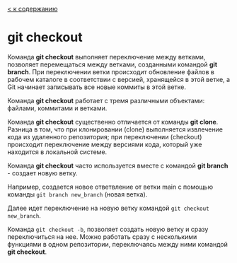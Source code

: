 [< к содержанию](/readme.md)

# git checkout

Команда **git checkout** выполняет переключение между ветками, позволяет перемещаться между ветками, созданными командой **git branch**. При переключении ветки происходит обновление файлов в рабочем каталоге в соответствии с версией, хранящейся в этой ветке, а Git начинает записывать все новые коммиты в этой ветке.

Команда **git checkout** работает с тремя различными объектами: файлами, коммитами и ветками.

Команда **git checkout** существенно отличается от команды **git clone**. Разница в том, что при клонировании (clone) выполняется извлечение кода из удаленного репозитория; при переключении (checkout) происходит переключение между версиями кода, который уже находится в локальной системе.

Команда **git checkout** часто используется вместе с командой **git branch** - создает новую ветку.

Например, создается новое ответвление от ветки main с помощью команды ```git branch new_branch``` (новая ветка).

Далее идет переключение на новую ветку командой ```git checkout new_branch```.

Команда ```git checkout -b```, позволяет создать новую ветку и сразу переключиться на нее. Можно работать сразу с несколькими функциями в одном репозитории, переключаясь между ними командой **git checkout**.

